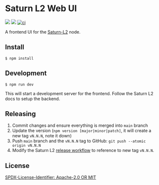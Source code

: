 # Saturn L2 Web UI

[![](https://img.shields.io/badge/made%20by-Protocol%20Labs-blue.svg?style=flat-square)](https://protocol.ai/)
[![](https://img.shields.io/badge/project-Filecoin-blue.svg?style=flat-square)](https://filecoin.io/)
[![ci](https://github.com/filecoin-project/saturn-l2-webui/actions/workflows/ci.yml/badge.svg)](https://github.com/filecoin-project/saturn-l2-webui/actions/workflows/ci.yml)

A frontend UI for the [Saturn-L2](https://github.com/filecoin-project/saturn-l2) node.

## Install

```
$ npm install
```

## Development

```
$ npm run dev
```

This will start a development server for the frontend. Follow the Saturn L2 docs to setup the backend.

## Releasing

1. Commit changes and ensure everything is merged into `main` branch
1. Update the version (`npm version [major|minor|patch]`, it will create a new tag `vN.N.N`, note it down)
1. Push `main` branch and the `vN.N.N` tag to GitHub: `git push --atomic origin vN.N.N`
1. Modify the Saturn L2 [release workflow](https://github.com/filecoin-project/saturn-l2/blob/main/.github/workflows/release.yml) to reference to new tag `vN.N.N`.

## License

[SPDX-License-Identifier: Apache-2.0 OR MIT](LICENSE.md)
